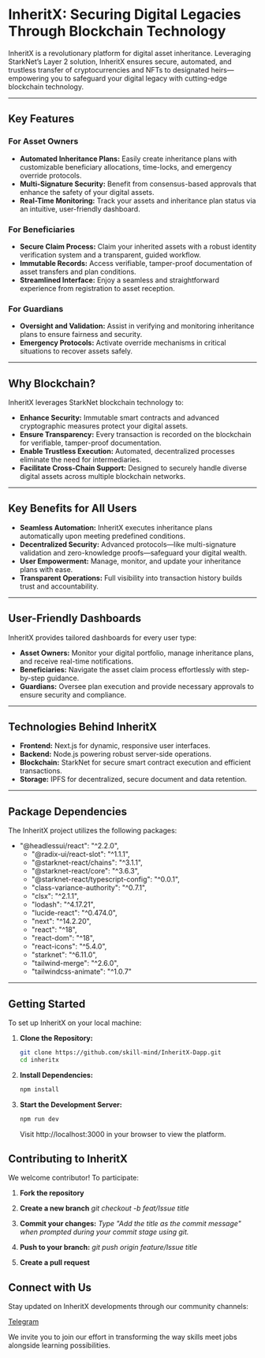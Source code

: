 # InheritX: Securing Digital Legacies Through Blockchain Technology

InheritX is a revolutionary platform for digital asset inheritance. Leveraging StarkNet’s Layer 2 solution, InheritX ensures secure, automated, and trustless transfer of cryptocurrencies and NFTs to designated heirs—empowering you to safeguard your digital legacy with cutting-edge blockchain technology.

---

## Key Features

### For Asset Owners
- **Automated Inheritance Plans:** Easily create inheritance plans with customizable beneficiary allocations, time-locks, and emergency override protocols.
- **Multi-Signature Security:** Benefit from consensus-based approvals that enhance the safety of your digital assets.
- **Real-Time Monitoring:** Track your assets and inheritance plan status via an intuitive, user-friendly dashboard.

### For Beneficiaries
- **Secure Claim Process:** Claim your inherited assets with a robust identity verification system and a transparent, guided workflow.
- **Immutable Records:** Access verifiable, tamper-proof documentation of asset transfers and plan conditions.
- **Streamlined Interface:** Enjoy a seamless and straightforward experience from registration to asset reception.

### For Guardians
- **Oversight and Validation:** Assist in verifying and monitoring inheritance plans to ensure fairness and security.
- **Emergency Protocols:** Activate override mechanisms in critical situations to recover assets safely.

---

## Why Blockchain?

InheritX leverages StarkNet blockchain technology to:
- **Enhance Security:** Immutable smart contracts and advanced cryptographic measures protect your digital assets.
- **Ensure Transparency:** Every transaction is recorded on the blockchain for verifiable, tamper-proof documentation.
- **Enable Trustless Execution:** Automated, decentralized processes eliminate the need for intermediaries.
- **Facilitate Cross-Chain Support:** Designed to securely handle diverse digital assets across multiple blockchain networks.

---

## Key Benefits for All Users

- **Seamless Automation:** InheritX executes inheritance plans automatically upon meeting predefined conditions.
- **Decentralized Security:** Advanced protocols—like multi-signature validation and zero-knowledge proofs—safeguard your digital wealth.
- **User Empowerment:** Manage, monitor, and update your inheritance plans with ease.
- **Transparent Operations:** Full visibility into transaction history builds trust and accountability.

---

## User-Friendly Dashboards

InheritX provides tailored dashboards for every user type:
- **Asset Owners:** Monitor your digital portfolio, manage inheritance plans, and receive real-time notifications.
- **Beneficiaries:** Navigate the asset claim process effortlessly with step-by-step guidance.
- **Guardians:** Oversee plan execution and provide necessary approvals to ensure security and compliance.

---

## Technologies Behind InheritX

- **Frontend:** Next.js for dynamic, responsive user interfaces.
- **Backend:** Node.js powering robust server-side operations.
- **Blockchain:** StarkNet for secure smart contract execution and efficient transactions.
- **Storage:** IPFS for decentralized, secure document and data retention.

---

## Package Dependencies

The InheritX project utilizes the following packages:

 - "@headlessui/react": "^2.2.0",
    - "@radix-ui/react-slot": "^1.1.1",
    - "@starknet-react/chains": "^3.1.1",
    - "@starknet-react/core": "^3.6.3",
    - "@starknet-react/typescript-config": "^0.0.1",
    - "class-variance-authority": "^0.7.1",
    - "clsx": "^2.1.1",
    - "lodash": "^4.17.21",
    - "lucide-react": "^0.474.0",
    - "next": "^14.2.20",
    - "react": "^18",
    - "react-dom": "^18",
    - "react-icons": "^5.4.0",
    - "starknet": "^6.11.0",
    - "tailwind-merge": "^2.6.0",
    - "tailwindcss-animate": "^1.0.7"


---

## Getting Started

To set up InheritX on your local machine:

1. **Clone the Repository:**

   ```bash
   git clone https://github.com/skill-mind/InheritX-Dapp.git
   cd inheritx
   ```

2. **Install Dependencies:**
    
   ```bash
   npm install
   ```
3. **Start the Development Server:**
 
   ```bash
   npm run dev
   ```
    Visit http://localhost:3000 in your browser to view the platform.
 


## Contributing to InheritX

We welcome contributor! To participate:

1. **Fork the repository**

2. **Create a new branch**
   _git checkout -b feat/Issue title_

3. **Commit your changes:**
   _Type *"Add the title as the commit message"* when prompted during your commit stage using git._

4. **Push to your branch:**
   _git push origin feature/Issue title_
5. **Create a pull request**

## Connect with Us

Stay updated on InheritX developments through our community channels:

[Telegram](https://t.me/+huJYYdL4PW81MThk)



We invite you to join our effort in transforming the way skills meet jobs alongside learning possibilities.